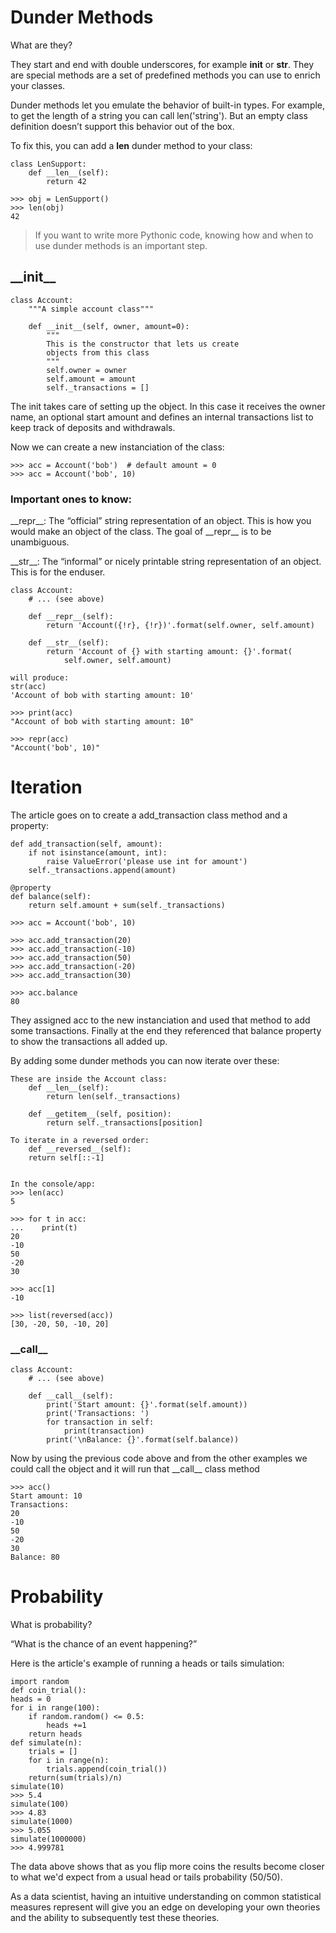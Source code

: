 # Dunder Methods

What are they?

They start and end with double underscores, for example __init__ or __str__. They are special methods are a set of predefined methods you can use to enrich your classes.

Dunder methods let you emulate the behavior of built-in types. For example, to get the length of a string you can call len('string'). But an empty class definition doesn’t support this behavior out of the box.

To fix this, you can add a __len__ dunder method to your class:

```
class LenSupport:
    def __len__(self):
        return 42

>>> obj = LenSupport()
>>> len(obj)
42
```

> If you want to write more Pythonic code, knowing how and when to use dunder methods is an important step.

## \_\_init__

```
class Account:
    """A simple account class"""

    def __init__(self, owner, amount=0):
        """
        This is the constructor that lets us create
        objects from this class
        """
        self.owner = owner
        self.amount = amount
        self._transactions = []
```

The init takes care of setting up the object. In this case it receives the owner name, an optional start amount and defines an internal transactions list to keep track of deposits and withdrawals.

Now we can create a new instanciation of the class:

```
>>> acc = Account('bob')  # default amount = 0
>>> acc = Account('bob', 10)
```

### Important ones to know:

\_\_repr__: The “official” string representation of an object. This is how you would make an object of the class. The goal of \_\_repr__ is to be unambiguous.

\_\_str__: The “informal” or nicely printable string representation of an object. This is for the enduser.

```
class Account:
    # ... (see above)

    def __repr__(self):
        return 'Account({!r}, {!r})'.format(self.owner, self.amount)

    def __str__(self):
        return 'Account of {} with starting amount: {}'.format(
            self.owner, self.amount)
            
will produce:
str(acc)
'Account of bob with starting amount: 10'

>>> print(acc)
"Account of bob with starting amount: 10"

>>> repr(acc)
"Account('bob', 10)"

```

# Iteration

The article goes on to create a add_transaction class method and a property:

```
def add_transaction(self, amount):
    if not isinstance(amount, int):
        raise ValueError('please use int for amount')
    self._transactions.append(amount)
    
@property
def balance(self):
    return self.amount + sum(self._transactions)

>>> acc = Account('bob', 10)

>>> acc.add_transaction(20)
>>> acc.add_transaction(-10)
>>> acc.add_transaction(50)
>>> acc.add_transaction(-20)
>>> acc.add_transaction(30)

>>> acc.balance
80

```

They assigned acc to the new instanciation and used that method to add some transactions. Finally at the end they referenced that balance property to show the transactions all added up.

By adding some dunder methods you can now iterate over these:

```
These are inside the Account class:
    def __len__(self):
        return len(self._transactions)

    def __getitem__(self, position):
        return self._transactions[position]
    
To iterate in a reversed order:
    def __reversed__(self):
    return self[::-1]
        

In the console/app:
>>> len(acc)
5

>>> for t in acc:
...    print(t)
20
-10
50
-20
30

>>> acc[1]
-10

>>> list(reversed(acc))
[30, -20, 50, -10, 20]

```

### \_\_call__

```
class Account:
    # ... (see above)

    def __call__(self):
        print('Start amount: {}'.format(self.amount))
        print('Transactions: ')
        for transaction in self:
            print(transaction)
        print('\nBalance: {}'.format(self.balance))
```

Now by using the previous code above and from the other examples we could call the object and it will run that \_\_call__ class method

```
>>> acc()
Start amount: 10
Transactions:
20
-10
50
-20
30
Balance: 80
```

# Probability

What is probability?

“What is the chance of an event happening?” 

Here is the article's example of running a heads or tails simulation:

```
import random
def coin_trial():
heads = 0
for i in range(100):
    if random.random() <= 0.5:
        heads +=1
    return heads
def simulate(n):
    trials = []
    for i in range(n):
        trials.append(coin_trial())
    return(sum(trials)/n)
simulate(10)
>>> 5.4
simulate(100)
>>> 4.83
simulate(1000)
>>> 5.055
simulate(1000000)
>>> 4.999781
```

The data above shows that as you flip more coins the results become closer to what we'd expect from a usual head or tails probability (50/50).

As a data scientist, having an intuitive understanding on common statistical measures represent will give you an edge on developing your own theories and the ability to subsequently test these theories.
